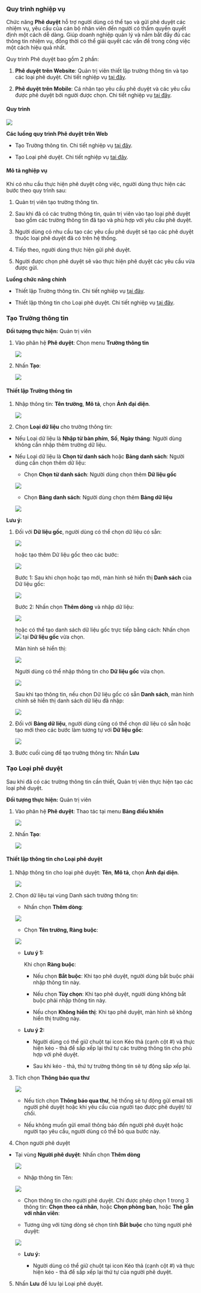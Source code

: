 ### Quy trình nghiệp vụ

Chức năng **Phê duyệt** hỗ trợ người dùng có thể tạo và gửi phê duyệt các nhiệm vụ, yêu cầu của cán bộ nhân viên đến người có thẩm quyền quyết định một cách dễ dàng. Giúp doanh nghiệp quản lý và nắm bắt đầy đủ các thông tin nhiệm vụ, đồng thời có thể giải quyết các vấn đề trong công việc một cách hiệu quả nhất.

Quy trình Phê duyệt bao gồm 2 phần:

1. **Phê duyệt trên Website**: Quản trị viên thiết lập trường thông tin và tạo các loại phê duyệt. Chi tiết nghiệp vụ <u>[tại đây](https://guide.vess.store/digitalworkplace/Addon-PheDuyet-Web/)</u>.

2. **Phê duyệt trên Mobile**: Cá nhân tạo yêu cầu phê duyệt và các yêu cầu được phê duyệt bởi người được chọn. Chi tiết nghiệp vụ <u>[tại đây](https://guide.vess.store/vESS_mobile/Addon-phe-duyet/)</u>.

#### Quy trình

![](picture/PIC_DW_PheDuyetWeb_QuyTrinhChung.png)

**Các luồng quy trình Phê duyệt trên Web**

* Tạo Trường thông tin. Chi tiết nghiệp vụ <u>[tại đây](#tao-truong-thong-tin)</u>.

* Tạo Loại phê duyệt. Chi tiết nghiệp vụ <u>[tai đây](#tao-loai-phe-duyet)</u>.

#### Mô tả nghiệp vụ

Khi có nhu cầu thực hiện phê duyệt công việc, người dùng thực hiện các bước theo quy trình sau:

1. Quản trị viên tạo trường thông tin.

2. Sau khi đã có các trường thông tin, quản trị viên vào tạo loại phê duyệt bao gồm các trường thông tin đã tạo và phù hợp với yêu cầu phê duyệt.

3. Người dùng có nhu cầu tạo các yêu cầu phê duyệt sẽ tạo các phê duyệt thuộc loại phê duyệt đã có trên hệ thống.

4. Tiếp theo, người dùng thực hiện gửi phê duyệt.

5. Người được chọn phê duyệt sẽ vào thực hiện phê duyệt các yêu cầu vừa được gửi.

**Luồng chức năng chính**

* Thiết lập Trường thông tin. Chi tiết nghiệp vụ <u>[tại đây](#thiet-lap-truong-thong-tin)</u>.

* Thiết lập thông tin cho Loại phê duyệt. Chi tiết nghiệp vụ <u>[tại đây](#thiet-lap-thong-tin-cho-loai-phe-duyet)</u>.

### Tạo Trường thông tin

**Đối tượng thực hiện:** Quản trị viên

1. Vào phân hệ **Phê duyệt**: Chọn menu **Trường thông tin**
    
    ![](picture/PIC_DW_PheDuyetWeb_TruongThongTin.png)

2. Nhấn **Tạo**:
    
    ![](picture/PIC_DW_PheDuyetWeb_TaoTruongThongTin.png)

#### Thiết lập Trường thông tin

1. Nhập thông tin: **Tên trường**, **Mô tả**, chọn **Ảnh đại diện**.
    
    ![](picture/PIC_DW_PheDuyetWeb_Nhap.png)

2. Chọn **Loại dữ liệu** cho trường thông tin:
    
* Nếu Loại dữ liệu là **Nhập từ bàn phím**, **Số**, **Ngày tháng**: Người dùng không cần nhập thêm trường dữ liệu.
    
* Nếu Loại dữ liệu là **Chọn từ danh sách** hoặc **Bảng danh sách**: Người dùng cần chọn thêm dữ liệu:
    
    * Chọn **Chọn từ danh sách**: Người dùng chọn thêm **Dữ liệu gốc**
    
    ![](picture/PIC_DW_PheDuyetWeb_DuLieuGoc.png)
    
    * Chọn **Bảng danh sách**: Người dùng chọn thêm **Bảng dữ liệu**
    
    ![](picture/PIC_DW_PheDuyetWeb_BangDuLieu.png)

**Lưu ý:**

 1. Đối với **Dữ liệu gốc**, người dùng có thể chọn dữ liệu có sẵn:
    
    ![](picture/PIC_DW_PheDuyetWeb_ThemDLG.png)

    hoặc tạo thêm Dữ liệu gốc theo các bước:
    
    ![](picture/PIC_DW_PheDuyetWeb_ThemMoiDLG.png)
    
    Bước 1: Sau khi chọn hoặc tạo mới, màn hình sẽ hiển thị **Danh sách** của Dữ liệu gốc:
    
    ![](picture/PIC_DW_PheDuyetWeb_ThemDongDLG.png)
    
    Bước 2: Nhấn chọn **Thêm dòng** và nhập dữ liệu:
    
    ![](picture/PIC_DW_PheDuyetWeb_ThemDongDuLieuDLG.png)
    
    hoặc có thể tạo danh sách dữ liệu gốc trực tiếp bằng cách: Nhấn chọn ![](picture/PIC_DW_PheDuyetWeb_ThemTrucTiepDLG.png) tại **Dữ liệu gốc** vừa chọn.
    
    Màn hình sẽ hiển thị:
    
    ![](picture/PIC_DW_PheDuyetWeb_ThemTrucTiepDuLieuGoc.png)
    
    Người dùng có thể nhập thông tin cho **Dữ liệu gốc** vừa chọn.
    
    ![](picture/PIC_DW_PheDuyetWeb_ThemTrucTiepDongDuLieuGoc.png)
    
    Sau khi tạo thông tin, nếu chọn Dữ liệu gốc có sẵn **Danh sách**, màn hình chính sẽ hiển thị danh sách dữ liệu đã nhập:
    
    ![](picture/PIC_DW_PheDuyetWeb_DuLieuDLG.png)

2. Đối với **Bảng dữ liệu**, người dùng cũng có thể chọn dữ liệu có sẵn hoặc tạo mới theo các bước làm tương tự với **Dữ liệu gốc**:
    
    ![](picture/PIC_DW_PheDuyetWeb_ThemBDS.png)

3. Bước cuối cùng để tạo trường thông tin: Nhấn **Lưu**

### Tạo Loại phê duyệt

Sau khi đã có các trường thông tin cần thiết, Quản trị viên thực hiện tạo các loại phê duyệt.

**Đối tượng thực hiện:** Quản trị viên

1. Vào phân hệ **Phê duyệt**: Thao tác tại menu **Bảng điều khiển**
    
    ![](picture/PIC_DW_PheDuyetWeb_BangDieuKhienpng.png)

2. Nhấn **Tạo**:
    
    ![](picture/PIC_DW_PheDuyetWeb_MHTao.png)

#### Thiết lập thông tin cho Loại phê duyệt
    
1. Nhập thông tin cho loại phê duyệt: **Tên**, **Mô tả**, chọn **Ảnh đại diện**.
    
    ![](picture/PIC_DW_PheDuyetWeb_ThemMoi.png)
    
2. Chọn dữ liệu tại vùng Danh sách trường thông tin: 

    * Nhấn chọn **Thêm dòng**:
    
    ![](picture/PIC_DW_PheDuyetWeb_ThemDongTruongTT.png)
    
    * Chọn **Tên trường, Ràng buộc**:
    
    ![](picture/PIC_DW_PheDuyetWeb_ThemDongTTT.png)
    
    * **Lưu ý 1:** 
    
        Khi chọn **Ràng buộc**:
        
        * Nếu chọn **Bắt buộc**: Khi tạo phê duyệt, người dùng bắt buộc phải nhập thông tin này.
        
        * Nếu chọn **Tùy chọn**: Khi tạo phê duyệt, người dùng không bắt buộc phải nhập thông tin này.
        
        * Nếu chọn **Không hiển thị**: Khi tạo phê duyệt, màn hình sẽ không hiển thị trường này.
    
    * **Lưu ý 2:**
    
        * Người dùng có thể giữ chuột tại icon Kéo thả (cạnh cột #) và thực hiện kéo - thả để sắp xếp lại thứ tự các trường thông tin cho phù hợp với phê duyệt.
        
        * Sau khi kéo - thả, thứ tự trường thông tin sẽ tự động sắp xếp lại.
    
3. Tích chọn **Thông báo qua thư**
    
    ![](picture/PIC_DW_PheDuyetWeb_ThongBaoQuaThu.png)

    * Nếu tích chọn **Thông báo qua thư**, hệ thống sẽ tự động gửi email tới người phê duyệt hoặc khi yêu cầu của người tạo được phê duyệt/ từ chối.
    
    * Nếu không muốn gửi email thông báo đến người phê duyệt hoặc người tạo yêu cầu, người dùng có thể bỏ qua bước này.

4. Chọn người phê duyệt

* Tại vùng **Người phê duyệt**: Nhấn chọn **Thêm dòng**
    
    ![](picture/PIC_DW_PheDuyetWeb_NguoiPheDuyet.png)
    
    * Nhập thông tin Tên:
    
    ![](picture/PIC_DW_PheDuyetWeb_Ten.png)
    
    * Chọn thông tin cho người phê duyệt. Chỉ được phép chọn 1 trong 3 thông tin: **Chọn theo cá nhân**, hoặc **Chọn phòng ban**, hoặc **Thẻ gắn với nhân viên**:
    
    * Tương ứng với từng dòng sẽ chọn tính **Bắt buộc** cho từng người phê duyệt:
    
    ![](picture/PIC_DW_PheDuyetWeb_ChonNguoiPheDuyet.png)
    
    * **Lưu ý:** 
    
        * Người dùng có thể giữ chuột tại icon Kéo thả (cạnh cột #) và thực hiện kéo - thả để sắp xếp lại thứ tự của người phê duyệt. 
    
5. Nhấn **Lưu** để lưu lại Loại phê duyệt.